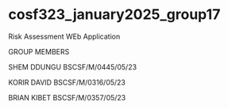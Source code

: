 # cosf323_january2025_group17
Risk Assessment WEb Application



GROUP MEMBERS


SHEM DDUNGU BSCSF/M/0445/05/23


KORIR DAVID BSCSF/M/0316/05/23


BRIAN KIBET BSCSF/M/0357/05/23
